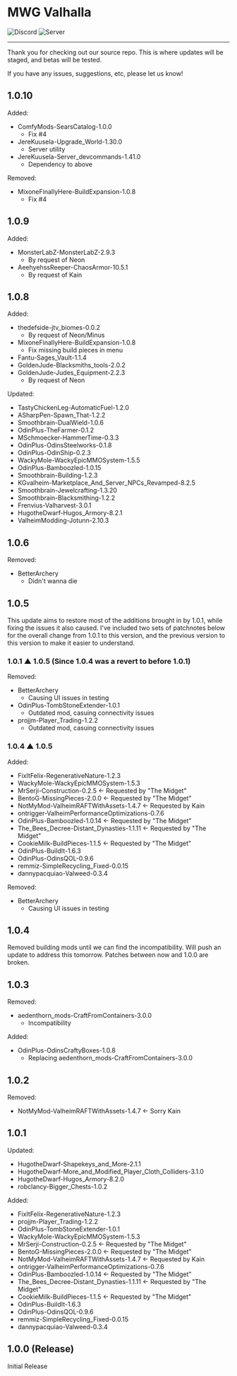 # MWG Valhalla
![Discord](https://img.shields.io/discord/539569894749110300?label=Discord&logo=Discord&style=plastic)
![Server](https://status.mw-gc.com/api/badge/2/uptime/24?label=Server&labelSuffix=&prefix=Uptime=&suffix=%)
<hr>
Thank you for checking out our source repo.
This is where updates will be staged, and betas will be tested.

If you have any issues, suggestions, etc, please let us know!

## 1.0.10

Added:
* ComfyMods-SearsCatalog-1.0.0
  - Fix #4
* JereKuusela-Upgrade_World-1.30.0
  - Server utility
* JereKuusela-Server_devcommands-1.41.0
  - Dependency to above

Removed:
* MixoneFinallyHere-BuildExpansion-1.0.8
  - Fix #4

## 1.0.9

Added:
* MonsterLabZ-MonsterLabZ-2.9.3
  - By request of Neon
* AeehyehssReeper-ChaosArmor-10.5.1
  - By request of Kain

## 1.0.8

Added:
* thedefside-jtv_biomes-0.0.2
  - By request of Neon/Minus
* MixoneFinallyHere-BuildExpansion-1.0.8
  - Fix missing build pieces in menu
* Fantu-Sages_Vault-1.1.4
* GoldenJude-Blacksmiths_tools-2.0.2
* GoldenJude-Judes_Equipment-2.2.3
  - By request of Neon

Updated:
* TastyChickenLeg-AutomaticFuel-1.2.0
* ASharpPen-Spawn_That-1.2.2
* Smoothbrain-DualWield-1.0.6
* OdinPlus-TheFarmer-0.1.2
* MSchmoecker-HammerTime-0.3.3
* OdinPlus-OdinsSteelworks-0.1.8
* OdinPlus-OdinShip-0.2.3
* WackyMole-WackyEpicMMOSystem-1.5.5
* OdinPlus-Bamboozled-1.0.15
* Smoothbrain-Building-1.2.3
* KGvalheim-Marketplace_And_Server_NPCs_Revamped-8.2.5
* Smoothbrain-Jewelcrafting-1.3.20
* Smoothbrain-Blacksmithing-1.2.2
* Frenvius-Valharvest-3.0.1
* HugotheDwarf-Hugos_Armory-8.2.1
* ValheimModding-Jotunn-2.10.3

## 1.0.6
Removed:
* BetterArchery
  - Didn't wanna die 

## 1.0.5
This update aims to restore most of the additions brought in by 1.0.1, while fixing the issues it also caused.
I've included two sets of patchnotes below for the overall change from 1.0.1 to this version, and the previous version to this version to make it easier to understand.

### 1.0.1 ▲ 1.0.5 (Since 1.0.4 was a revert to before 1.0.1)
Removed:
* BetterArchery
  - Causing UI issues in testing
* OdinPlus-TombStoneExtender-1.0.1
  - Outdated mod, casuing connectivity issues
* projjm-Player_Trading-1.2.2
  - Outdated mod, casuing connectivity issues

### 1.0.4 ▲ 1.0.5
Added:
* FixItFelix-RegenerativeNature-1.2.3
* WackyMole-WackyEpicMMOSystem-1.5.3
* MrSerji-Construction-0.2.5 <- Requested by "The Midget"
* BentoG-MissingPieces-2.0.0 <- Requested by "The Midget"
* NotMyMod-ValheimRAFTWithAssets-1.4.7 <- Requested by Kain
* ontrigger-ValheimPerformanceOptimizations-0.7.6
* OdinPlus-Bamboozled-1.0.14 <- Requested by "The Midget"
* The_Bees_Decree-Distant_Dynasties-1.1.11 <- Requested by "The Midget"
* CookieMilk-BuildPieces-1.1.5 <- Requested by "The Midget"
* OdinPlus-BuildIt-1.6.3
* OdinPlus-OdinsQOL-0.9.6
* remmiz-SimpleRecycling_Fixed-0.0.15
* dannypacquiao-Valweed-0.3.4

Removed:
* BetterArchery
  - Causing UI issues in testing

## 1.0.4
Removed building mods until we can find the incompatibility.
Will push an update to address this tomorrow.
Patches between now and 1.0.0 are broken.

## 1.0.3
Removed:
* aedenthorn_mods-CraftFromContainers-3.0.0
  - Incompatibility

Added:
* OdinPlus-OdinsCraftyBoxes-1.0.8
  - Replacing aedenthorn_mods-CraftFromContainers-3.0.0

## 1.0.2
Removed:
* NotMyMod-ValheimRAFTWithAssets-1.4.7 <- Sorry Kain

## 1.0.1
Updated:

* HugotheDwarf-Shapekeys_and_More-2.1.1
* HugotheDwarf-More_and_Modified_Player_Cloth_Colliders-3.1.0
* HugotheDwarf-Hugos_Armory-8.2.0
* robclancy-Bigger_Chests-1.0.2

Added:

* FixItFelix-RegenerativeNature-1.2.3
* projjm-Player_Trading-1.2.2
* OdinPlus-TombStoneExtender-1.0.1
* WackyMole-WackyEpicMMOSystem-1.5.3
* MrSerji-Construction-0.2.5 <- Requested by "The Midget"
* BentoG-MissingPieces-2.0.0 <- Requested by "The Midget"
* NotMyMod-ValheimRAFTWithAssets-1.4.7 <- Requested by Kain
* ontrigger-ValheimPerformanceOptimizations-0.7.6
* OdinPlus-Bamboozled-1.0.14 <- Requested by "The Midget"
* The_Bees_Decree-Distant_Dynasties-1.1.11 <- Requested by "The Midget"
* CookieMilk-BuildPieces-1.1.5 <- Requested by "The Midget"
* OdinPlus-BuildIt-1.6.3
* OdinPlus-OdinsQOL-0.9.6
* remmiz-SimpleRecycling_Fixed-0.0.15
* dannypacquiao-Valweed-0.3.4

## 1.0.0 (Release)
Initial Release
